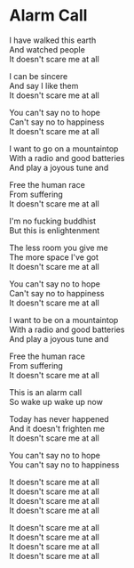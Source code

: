 # Alarm Call  

I have walked this earth  
And watched people  
It doesn't scare me at all  

I can be sincere  
And say I like them  
It doesn't scare me at all  

You can't say no to hope  
Can't say no to happiness  
It doesn't scare me at all  

I want to go on a mountaintop  
With a radio and good batteries  
And play a joyous tune and  

Free the human race  
From suffering  
It doesn't scare me at all  

I'm no fucking buddhist  
But this is enlightenment  

The less room you give me  
The more space I've got  
It doesn't scare me at all  

You can't say no to hope  
Can't say no to happiness  
It doesn't scare me at all  

I want to be on a mountaintop  
With a radio and good batteries  
And play a joyous tune and  

Free the human race  
From suffering  
It doesn't scare me at all  

This is an alarm call  
So wake up wake up now  

Today has never happened  
And it doesn't frighten me  
It doesn't scare me at all  

You can't say no to hope  
You can't say no to happiness  

It doesn't scare me at all  
It doesn't scare me at all  
It doesn't scare me at all  
It doesn't scare me at all  

It doesn't scare me at all  
It doesn't scare me at all  
It doesn't scare me at all  
It doesn't scare me at all  
